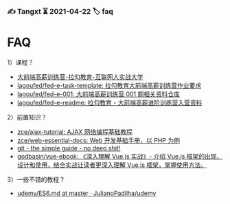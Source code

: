 ### ✍️ Tangxt ⏳ 2021-04-22 🏷️ faq

# FAQ

1）课程？

- [大前端高薪训练营-拉勾教育-互联网人实战大学](https://edu.lagou.com/growth/sem/fe_enhancement.html)
- [lagoufed/fed-e-task-template: 拉勾教育大前端高薪训练营作业要求](https://github.com/lagoufed/fed-e-task-template)
- [lagoufed/fed-e-001: 大前端高薪训练营 001 期相关资料仓库](https://github.com/lagoufed/fed-e-001)
- [lagoufed/fed-e-readme: 拉勾教育 - 大前端高薪进阶训练营入营资料](https://github.com/lagoufed/fed-e-readme)

2）前置知识？

- [zce/ajax-tutorial: AJAX 网络编程基础教程](https://github.com/zce/ajax-tutorial)
- [zce/web-essential-docs: Web 开发基础手册，以 PHP 为例](https://github.com/zce/web-essential-docs)
- [git - the simple guide - no deep shit!](http://rogerdudler.github.io/git-guide/index.zh.html)
- [godbasin/vue-ebook: 《深入理解 Vue.js 实战》- 介绍 Vue.js 框架的出现、设计和使用，结合实战让读者更深入理解 Vue.js 框架，掌握使用方法。](https://github.com/godbasin/vue-ebook)

3）一些不错的教程？

- [udemy/ES6.md at master · JulianoPadilha/udemy](https://github.com/JulianoPadilha/udemy/blob/master/ES6.md)